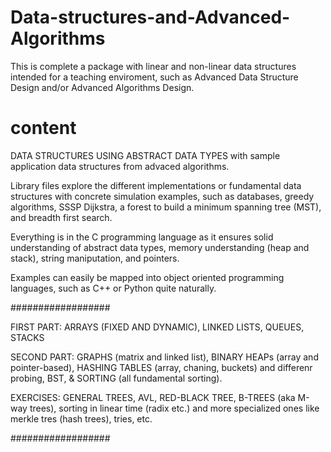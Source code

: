 # Data-structures-and-Advanced-Algorithms
This is complete a package with linear and non-linear data structures 
intended for a teaching enviroment, such as Advanced Data Structure Design and/or Advanced Algorithms Design.

# content
DATA STRUCTURES USING ABSTRACT DATA TYPES with sample application data structures from advaced algorithms.

Library files explore the different implementations or fundamental data structures with concrete simulation examples, such as
databases, greedy algorithms, SSSP Dijkstra, a forest to build a minimum spanning tree (MST), and breadth first search.

Everything is in the C programming language as it ensures solid understanding of abstract data types,
memory understanding (heap and stack), string maniputation, and pointers. 

Examples can easily be mapped into object oriented programming languages, such as  C++ or Python quite naturally.

##################

FIRST PART: ARRAYS (FIXED AND DYNAMIC), LINKED LISTS, QUEUES, STACKS

SECOND PART: GRAPHS (matrix and linked list), BINARY HEAPs (array and pointer-based), HASHING TABLES (array, chaning, buckets) and differenr probing, BST, & SORTING (all fundamental sorting).

EXERCISES: GENERAL TREES, AVL, RED-BLACK TREE, B-TREES (aka M-way trees), sorting in linear time (radix etc.) and more specialized ones like merkle tres (hash trees), tries, etc. 

##################



